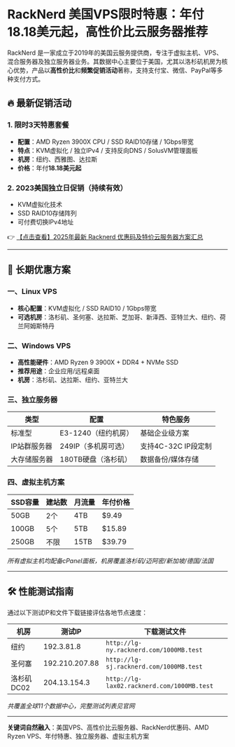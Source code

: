 # RackNerd 美国VPS限时特惠：年付18.18美元起，高性价比云服务器推荐

RackNerd 是一家成立于2019年的美国云服务提供商，专注于虚拟主机、VPS、混合服务器及独立服务器业务。其数据中心主要位于美国，尤其以洛杉矶机房为核心优势，产品以**高性价比**和**频繁促销活动**著称，支持支付宝、微信、PayPal等多种支付方式。

## 🔥 最新促销活动

### 1. 限时3天特惠套餐
- **配置**：AMD Ryzen 3900X CPU / SSD RAID10存储 / 1Gbps带宽
- **特点**：KVM虚拟化 / 独立IPv4 / 支持反向DNS / SolusVM管理面板
- **机房**：纽约、西雅图、达拉斯
- **价格**：年付**18.18美元起**

### 2. 2023美国独立日促销（持续有效）
- KVM虚拟化技术
- SSD RAID10存储阵列
- 可付费切换IPv4地址

👉 [【点击查看】2025年最新 Racknerd 优惠码及特价云服务器方案汇总](https://bit.ly/Rack_Nerd)

---

## 📌 长期优惠方案

### 一、Linux VPS
- **核心配置**：KVM虚拟化 / SSD RAID10 / 1Gbps带宽
- **可选机房**：洛杉矶、圣何塞、达拉斯、芝加哥、新泽西、亚特兰大、纽约、荷兰阿姆斯特丹

### 二、Windows VPS
- **高性能硬件**：AMD Ryzen 9 3900X + DDR4 + NVMe SSD
- **推荐用途**：企业应用/远程桌面
- **机房**：洛杉矶、达拉斯、纽约、亚特兰大

### 三、独立服务器
| 类型               | 配置                  | 特色服务               |
|--------------------|-----------------------|-----------------------|
| 标准型             | E3-1240（纽约机房）   | 基础企业级方案        |
| IP站群服务器       | 249IP（多机房可选）   | 支持4C-32C IP段定制   |
| 大存储服务器       | 180TB硬盘（洛杉矶）   | 数据备份/媒体存储     |

### 四、虚拟主机方案
| SSD容量 | 建站数 | 月流量 | 年付价格 |
|---------|--------|--------|----------|
| 50GB    | 2个    | 4TB    | $9.49    |
| 100GB   | 5个    | 5TB    | $15.89   |
| 250GB   | 不限   | 15TB   | $39.79   |

*所有虚拟主机均配备cPanel面板，机房覆盖洛杉矶/迈阿密/新加坡/德国/法国*

---

## 🛠️ 性能测试指南
通过以下测试IP和文件下载链接评估各地节点速度：

| 机房       | 测试IP         | 下载测试文件                 |
|------------|----------------|------------------------------|
| 纽约       | 192.3.81.8     | `http://lg-ny.racknerd.com/1000MB.test` |
| 圣何塞     | 192.210.207.88 | `http://lg-sj.racknerd.com/1000MB.test` |
| 洛杉矶DC02 | 204.13.154.3   | `http://lg-lax02.racknerd.com/1000MB.test` |

*共覆盖全球11个数据中心，完整测试列表见官网*

---

**关键词自然融入**：美国VPS、高性价比云服务器、RackNerd优惠码、AMD Ryzen VPS、年付特惠、独立服务器、虚拟主机方案